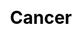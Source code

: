 ---
title: Cancer
layout: constellation/single
description: Constellation information - Cancer.
js: ["js/luck/constellation/single.js"]
css: ["css/luck/constellation/single.css"]
---